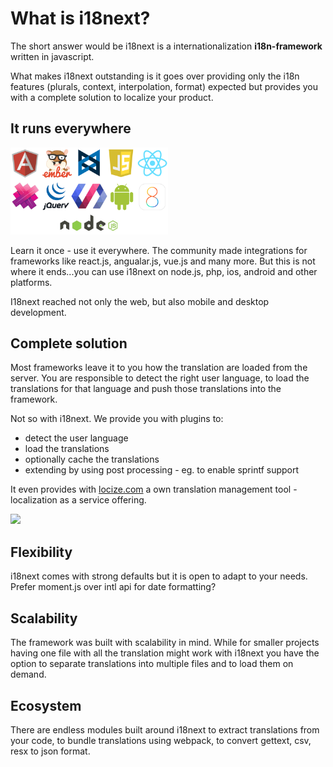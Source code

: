<!-- toc -->

# What is i18next?

The short answer would be i18next is a internationalization **i18n-framework** written in javascript.

What makes i18next outstanding is it goes over providing only the i18n features \(plurals, context, interpolation, format\) expected but provides you with a complete solution to localize your product.

## It runs everywhere

<img src="/assets/img/frameworks.png" width="50%" />

Learn it once - use it everywhere. The community made integrations for frameworks like react.js, angualar.js, vue.js and many more. But this is not where it ends...you can use i18next on node.js, php, ios, android and other platforms.

I18next reached not only the web, but also mobile and desktop development.

## Complete solution

Most frameworks leave it to you how the translation are loaded from the server. You are responsible to detect the right user language, to load the translations for that language and push those translations into the framework.

Not so with i18next. We provide you with plugins to:

* detect the user language
* load the translations
* optionally cache the translations
* extending by using post processing - eg. to enable sprintf support

It even provides with [locize.com](http://locize.com) a own translation management tool - localization as a service offering.

<img src="/assets/img/locize_recap_big_low.gif" />

## Flexibility

i18next comes with strong defaults but it is open to adapt to your needs. Prefer moment.js over intl api for date formatting?

## Scalability

The framework was built with scalability in mind. While for smaller projects having one file with all the translation might work with i18next you have the option to separate translations into multiple files and to load them on demand.

## Ecosystem

There are endless modules built around i18next to extract translations from your code, to bundle translations using webpack, to convert gettext, csv, resx to json format.

